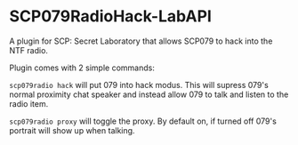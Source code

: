 # SCP079RadioHack-LabAPI
A plugin for SCP: Secret Laboratory that allows SCP079 to hack into the NTF radio. 

Plugin comes with 2 simple commands:

`scp079radio hack` will put 079 into hack modus. This will supress 079's normal proximity chat speaker and instead allow 079 to talk and listen to the radio item.

`scp079radio proxy` will toggle the proxy. By default on, if turned off 079's portrait will show up when talking.
